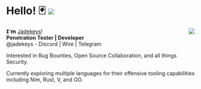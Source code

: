 # Hello! 🃏 ![](https://komarev.com/ghpvc/?username=jadekeys)

<p><img align="right" src="https://github-readme-stats.vercel.app/api?username=jadekeys&count_private=true&show_icons=true&theme=onedark"></p>

𝗜'𝗺 [Jadekeys](https://github.com/jadekeys)! 
<br>
<b>Penetration Tester | Developer</b> 
<br>
@jadekeys - Discord | Wire | Telegram

Interested in Bug Bounties, Open Source Collaboration, and all things Security. 

Currently exploring multiple languages for their offensive tooling capabilities
including Nim, Rust, V, and GO.






